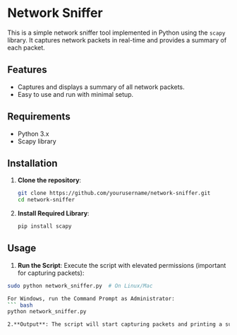# Network Sniffer

This is a simple network sniffer tool implemented in Python using the `scapy` library. It captures network packets in real-time and provides a summary of each packet.

## Features

- Captures and displays a summary of all network packets.
- Easy to use and run with minimal setup.

## Requirements

- Python 3.x
- Scapy library

## Installation

1. **Clone the repository**:
   ```bash
   git clone https://github.com/yourusername/network-sniffer.git
   cd network-sniffer
2. **Install Required Library**:
   ``` bash
   pip install scapy
## Usage

1. **Run the Script**: Execute the script with elevated permissions (important for capturing packets):
  ``` bash
  sudo python network_sniffer.py  # On Linux/Mac

  For Windows, run the Command Prompt as Administrator:
  ``` bash
  python network_sniffer.py

2.**Output**: The script will start capturing packets and printing a summary for each packet. Press Ctrl+C to stop the sniffer.







   
